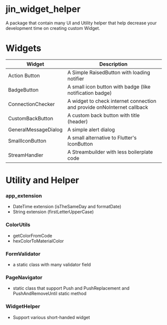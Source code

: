 # jin_widget_helper

A package that contain many UI and Utility helper that help decrease your development time on creating custom Widget.

# Widgets

| Widget | Description |
| ------ | ------ |
| Action Button | A Simple RaisedButton with loading notifier |
| BadgeButton | A small icon button with badge (like notification badge) |
| ConnectionChecker | A widget to check internet connection and provide onNoInternet callback |
| CustomBackButton | A custom back button with title (header) |
| GeneralMessageDialog | A simple alert dialog |
| SmallIconButton | A small alternative to Flutter's IconButton |
| StreamHandler | A Streambuilder with less boilerplate code |

# Utility and Helper
### app_extension
- DateTime extension (isTheSameDay and formatDate)
- String extension (firstLetterUpperCase)

### ColorUtils
- getColorFromCode
- hexColorToMaterialColor

### FormValidator
- a static class with many validator field

### PageNavigator
- static class that support Push and PushReplacement and PushAndRemoveUntil static method

### WidgetHelper
- Support various short-handed widget




